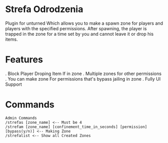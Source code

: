 # Strefa Odrodzenia
Plugin for unturned Which allows you to make a spawn zone for players and players with the specified permissions. After spawning, the player is trapped in the zone for a time set by you and cannot leave it or drop his items.

# Features
. Block Player Droping Item If in zone 
. Multiple zones for other permissions
. You can make zone For permissions that's bypass jailing in zone
. Fully UI Support

# Commands
```
Admin Commands
/strefas [zone_name] <-- Must be 4
/strefam [zone_name] [confinement_time_in_seconds] [permission] [bypass(y/n)] <-- Making Zone
/strefalist <-- Show all Created Zones
```
